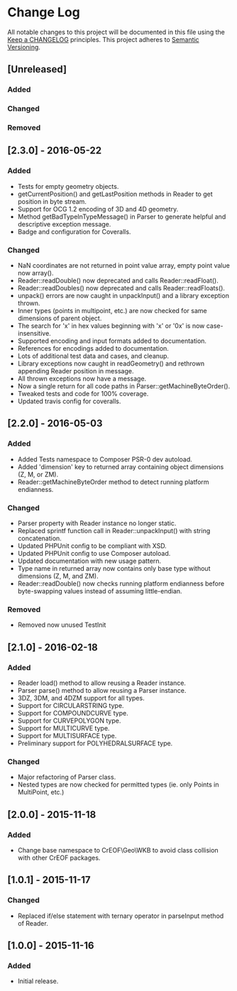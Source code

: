 # Change Log
All notable changes to this project will be documented in this file using the [Keep a CHANGELOG](http://keepachangelog.com/) principles.
This project adheres to [Semantic Versioning](http://semver.org/).

## [Unreleased]
### Added

### Changed

### Removed

## [2.3.0] - 2016-05-22
### Added
- Tests for empty geometry objects.
- getCurrentPosition() and getLastPosition methods in Reader to get position in byte stream.
- Support for OCG 1.2 encoding of 3D and 4D geometry.
- Method getBadTypeInTypeMessage() in Parser to generate helpful and descriptive exception message.
- Badge and configuration for Coveralls.

### Changed
- NaN coordinates are not returned in point value array, empty point value now array().
- Reader::readDouble() now deprecated and calls Reader::readFloat().
- Reader::readDoubles() now deprecated and calls Reader::readFloats().
- unpack() errors are now caught in unpackInput() and a library exception thrown.
- Inner types (points in multipoint, etc.) are now checked for same dimensions of parent object.
- The search for 'x' in hex values beginning with 'x' or '0x' is now case-insensitive.
- Supported encoding and input formats added to documentation.
- References for encodings added to documentation.
- Lots of additional test data and cases, and cleanup.
- Library exceptions now caught in readGeometry() and rethrown appending Reader position in message.
- All thrown exceptions now have a message.
- Now a single return for all code paths in Parser::getMachineByteOrder().
- Tweaked tests and code for 100% coverage.
- Updated travis config for coveralls.

## [2.2.0] - 2016-05-03
### Added
- Added Tests namespace to Composer PSR-0 dev autoload.
- Added 'dimension' key to returned array containing object dimensions (Z, M, or ZM).
- Reader::getMachineByteOrder method to detect running platform endianness.

### Changed
- Parser property with Reader instance no longer static.
- Replaced sprintf function call in Reader::unpackInput() with string concatenation.
- Updated PHPUnit config to be compliant with XSD.
- Updated PHPUnit config to use Composer autoload.
- Updated documentation with new usage pattern.
- Type name in returned array now contains only base type without dimensions (Z, M, and ZM).
- Reader::readDouble() now checks running platform endianness before byte-swapping values instead of assuming little-endian.

### Removed
- Removed now unused TestInit

## [2.1.0] - 2016-02-18
### Added
- Reader load() method to allow reusing a Reader instance.
- Parser parse() method to allow reusing a Parser instance.
- 3DZ, 3DM, and 4DZM support for all types.
- Support for CIRCULARSTRING type.
- Support for COMPOUNDCURVE type.
- Support for CURVEPOLYGON type.
- Support for MULTICURVE type.
- Support for MULTISURFACE type.
- Preliminary support for POLYHEDRALSURFACE type.

### Changed
- Major refactoring of Parser class.
- Nested types are now checked for permitted types (ie. only Points in MultiPoint, etc.)

## [2.0.0] - 2015-11-18
### Added
- Change base namespace to CrEOF\Geo\WKB to avoid class collision with other CrEOF packages.

## [1.0.1] - 2015-11-17
### Changed
- Replaced if/else statement with ternary operator in parseInput method of Reader.

## [1.0.0] - 2015-11-16
### Added
- Initial release.
